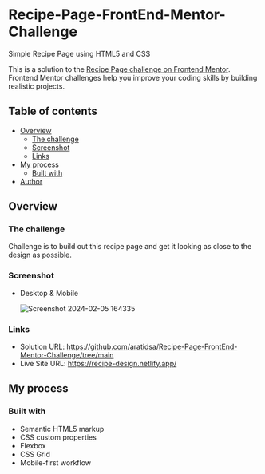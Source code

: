 # Recipe-Page-FrontEnd-Mentor-Challenge
Simple Recipe Page using HTML5 and CSS

This is a solution to the [Recipe Page challenge on Frontend Mentor](https://www.frontendmentor.io/challenges/recipe-page-KiTsR8QQKm). Frontend Mentor challenges help you improve your coding skills by building realistic projects.

## Table of contents

- [Overview](#overview)
  - [The challenge](#the-challenge)
  - [Screenshot](#screenshot)
  - [Links](#links)
- [My process](#my-process)
  - [Built with](#built-with)
- [Author](#author)

## Overview

### The challenge

Challenge is to build out this recipe page and get it looking as close to the design as possible.
  
### Screenshot
- Desktop & Mobile
  
  ![Screenshot 2024-02-05 164335](https://github.com/aratidsa/Recipe-Page-FrontEnd-Mentor-Challenge/assets/128802362/9b18b5c8-22f4-4fc9-9914-b443153050e8)

### Links

- Solution URL: https://github.com/aratidsa/Recipe-Page-FrontEnd-Mentor-Challenge/tree/main
- Live Site URL: https://recipe-design.netlify.app/

## My process

### Built with

- Semantic HTML5 markup
- CSS custom properties
- Flexbox
- CSS Grid
- Mobile-first workflow


